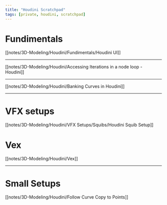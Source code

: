 ```yaml
---
title: "Houdini Scratchpad"
tags: [private, houdini, scratchpad]
---
```


# Fundimentals
[[notes/3D-Modeling/Houdini/Fundimentals/Houdini UI]]



---



[[notes/3D-Modeling/Houdini/Accessing Iterations in a node loop - Houdini]]


---
[[notes/3D-Modeling/Houdini/Banking Curves in Houdini]]



---
# VFX setups

[[notes/3D-Modeling/Houdini/VFX Setups/Squibs/Houdini Squib Setup]]

# Vex
[[notes/3D-Modeling/Houdini/Vex]]


---
# Small Setups

[[notes/3D-Modeling/Houdini/Follow Curve Copy to Points]]


